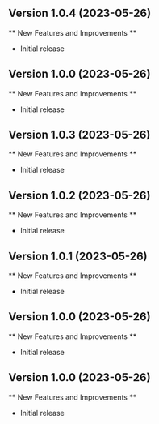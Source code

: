 
## Version 1.0.4 (2023-05-26)

** New Features and Improvements **

- Initial release

## Version 1.0.0 (2023-05-26)

** New Features and Improvements **

- Initial release

## Version 1.0.3 (2023-05-26)

** New Features and Improvements **

- Initial release

## Version 1.0.2 (2023-05-26)

** New Features and Improvements **

- Initial release

## Version 1.0.1 (2023-05-26)

** New Features and Improvements **

- Initial release

## Version 1.0.0 (2023-05-26)

** New Features and Improvements **

- Initial release

## Version 1.0.0 (2023-05-26)

** New Features and Improvements **

- Initial release
